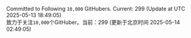 Committed to Following `10,000` GitHubers. Current: <!-- FOLLOWING_COUNT -->299<!-- FOLLOWING_COUNT --> (Update at UTC <!-- LAST_UPDATED -->2025-05-13 18:49:05<!-- LAST_UPDATED -->)<br>
致力于关注`10,000`个GitHuber。当前：<!-- FOLLOWING_COUNT -->299<!-- FOLLOWING_COUNT --> (更新于北京时间 <!-- LAST_UPDATED_CST -->2025-05-14 02:49:05<!-- LAST_UPDATED_CST -->)
